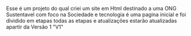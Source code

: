 Esse é um projeto do qual criei um site em Html destinado a uma ONG Sustentavel com foco na Sociedade e tecnologia 
é uma pagina inicial e foi dividido em  etapas
todas as etapas e atualizações estarão atualizadas apartir da  Versão 1 "V1"
